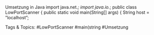 Umsetzung in Java
import  java.net.*;
import  java.io.*;
public class LowPortScanner  {
  public static void main(String[]  args) {    String host = ”localhost”;

   Tags & Topics:
   #LowPortScanner
   #main(string
   #Umsetzung